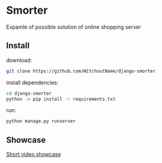 
# Smorter
Expamle of possible solution of online shopping server

## Install
download:
```bash
git clone https://github.com/WitchoutName/django-smorter
```

install dependencies:
```bash
cd django-smorter
python -m pip install -r requirements.txt
```

run:
```bash
python manage.py runserver
```

## Showcase
[Short video showcase](static/showcase/smorter-showcase.mp4)